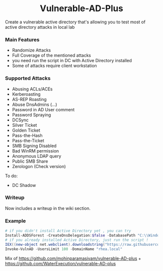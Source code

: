 <h1 align="center">
  Vulnerable-AD-Plus
  <br>
</h1>

Create a vulnerable active directory that's allowing you to test most of active directory attacks in local lab

### Main Features
- Randomize Attacks
- Full Coverage of the mentioned attacks
- you need run the script in DC with Active Directory installed 
- Some of attacks require client workstation
  
### Supported Attacks
- Abusing ACLs/ACEs
- Kerberoasting
- AS-REP Roasting
- Abuse DnsAdmins (...)
- Password in AD User comment
- Password Spraying
- DCSync 
- Silver Ticket
- Golden Ticket 
- Pass-the-Hash 
- Pass-the-Ticket 
- SMB Signing Disabled
- Bad WinRM permission
- Anonymous LDAP query
- Public SMB Share
- Zerologon (Check version)

To do:
- DC Shadow 

### Writeup
Now includes a writeup in the wiki section.

### Example
```powershell
# if you didn't install Active Directory yet , you can try 
Install-ADDSForest -CreateDnsDelegation:$false -DatabasePath "C:\\Windows\\NTDS" -DomainMode "7" -DomainName "rhea.local" -DomainNetbiosName "rhea" -ForestMode "7" -InstallDns:$true -LogPath "C:\\Windows\\NTDS" -NoRebootOnCompletion:$false -SysvolPath "C:\\Windows\\SYSVOL" -Force:$true
# if you already installed Active Directory, just run the script !
IEX((new-object net.webclient).downloadstring("https://raw.githubusercontent.com/WaterExecution/vulnerable-AD-plus/master/vulnadplus.ps1"));
Invoke-VulnAD -UsersLimit 100 -DomainName "rhea.local"
```

Mix of https://github.com/mohinparamasivam/vulnerable-AD-plus + https://github.com/WaterExecution/vulnerable-AD-plus
